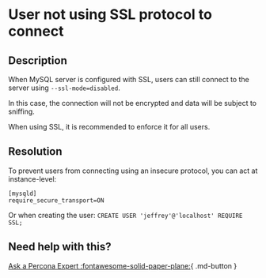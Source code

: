 # User not using SSL protocol to connect

## Description
When MySQL server is configured with SSL, users can still connect to the server using `--ssl-mode=disabled`. 

In this case, the connection will not be encrypted and data will be subject to sniffing. 

When using SSL, it is recommended to enforce it for all users. 

## Resolution
To prevent users from connecting using an insecure protocol, you can act at instance-level:
```
[mysqld]
require_secure_transport=ON
```
Or when creating the user:
`CREATE USER 'jeffrey'@'localhost' REQUIRE SSL;`
 
## Need help with this?

[Ask a Percona Expert :fontawesome-solid-paper-plane:](https://www.percona.com/about-percona/contact?utm_source=pmm&utm_medium=banner&utm_campaign=advisors_readmore){ .md-button }
